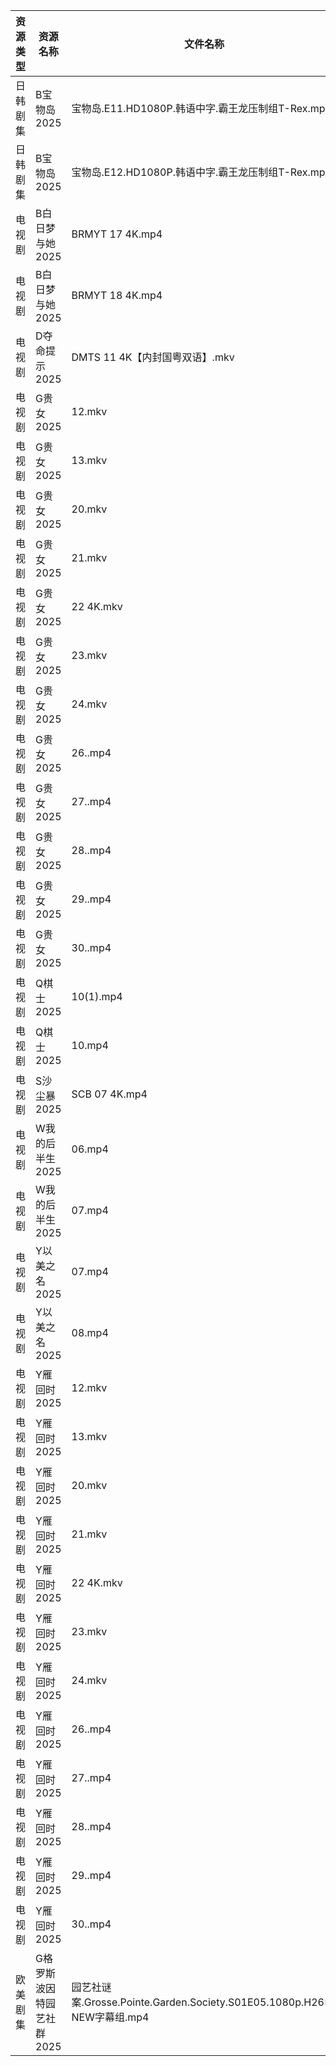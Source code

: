| 资源类型 | 资源名称            | 文件名称                                                            | 分享链接                                 | 更新时间                |
| ---- | --------------- | --------------------------------------------------------------- | ------------------------------------ | ------------------- |
| 日韩剧集 | B宝物岛2025        | 宝物岛.E11.HD1080P.韩语中字.霸王龙压制组T-Rex.mp4                            | https://pan.quark.cn/s/08d346c96dc0  | 2025-04-01 16:21:09 |
| 日韩剧集 | B宝物岛2025        | 宝物岛.E12.HD1080P.韩语中字.霸王龙压制组T-Rex.mp4                            | https://pan.quark.cn/s/08d346c96dc0  | 2025-04-01 16:21:07 |
| 电视剧  | B白日梦与她2025      | BRMYT 17 4K.mp4                                                 | https://www.alipan.com/s/koPyyazPNd1 | 2025-04-01 18:05:17 |
| 电视剧  | B白日梦与她2025      | BRMYT 18 4K.mp4                                                 | https://www.alipan.com/s/koPyyazPNd1 | 2025-04-01 18:05:17 |
| 电视剧  | D夺命提示2025       | DMTS 11 4K【内封国粤双语】.mkv                                          | https://www.alipan.com/s/CCfHY9N4QyX | 2025-04-01 00:05:31 |
| 电视剧  | G贵女2025         | 12.mkv                                                          | https://www.alipan.com/s/PmfiWbhbqWJ | 2025-04-01 19:05:47 |
| 电视剧  | G贵女2025         | 13.mkv                                                          | https://www.alipan.com/s/PmfiWbhbqWJ | 2025-04-01 19:05:47 |
| 电视剧  | G贵女2025         | 20.mkv                                                          | https://www.alipan.com/s/PmfiWbhbqWJ | 2025-04-01 19:05:47 |
| 电视剧  | G贵女2025         | 21.mkv                                                          | https://www.alipan.com/s/PmfiWbhbqWJ | 2025-04-01 19:05:47 |
| 电视剧  | G贵女2025         | 22 4K.mkv                                                       | https://www.alipan.com/s/PmfiWbhbqWJ | 2025-04-01 19:05:47 |
| 电视剧  | G贵女2025         | 23.mkv                                                          | https://www.alipan.com/s/PmfiWbhbqWJ | 2025-04-01 19:05:46 |
| 电视剧  | G贵女2025         | 24.mkv                                                          | https://www.alipan.com/s/PmfiWbhbqWJ | 2025-04-01 19:05:46 |
| 电视剧  | G贵女2025         | 26..mp4                                                         | https://www.alipan.com/s/PmfiWbhbqWJ | 2025-04-01 20:05:57 |
| 电视剧  | G贵女2025         | 27..mp4                                                         | https://www.alipan.com/s/PmfiWbhbqWJ | 2025-04-01 20:05:57 |
| 电视剧  | G贵女2025         | 28..mp4                                                         | https://www.alipan.com/s/PmfiWbhbqWJ | 2025-04-01 20:05:56 |
| 电视剧  | G贵女2025         | 29..mp4                                                         | https://www.alipan.com/s/PmfiWbhbqWJ | 2025-04-01 20:05:56 |
| 电视剧  | G贵女2025         | 30..mp4                                                         | https://www.alipan.com/s/PmfiWbhbqWJ | 2025-04-01 20:05:56 |
| 电视剧  | Q棋士2025         | 10(1).mp4                                                       | https://www.alipan.com/s/gW6gdk7eMKN | 2025-04-01 00:06:44 |
| 电视剧  | Q棋士2025         | 10.mp4                                                          | https://www.alipan.com/s/gW6gdk7eMKN | 2025-04-01 00:06:44 |
| 电视剧  | S沙尘暴2025        | SCB 07 4K.mp4                                                   | https://www.alipan.com/s/T8qC2RW63No | 2025-04-01 18:07:07 |
| 电视剧  | W我的后半生2025      | 06.mp4                                                          | https://www.alipan.com/s/SxQ227g7ak2 | 2025-04-01 20:07:31 |
| 电视剧  | W我的后半生2025      | 07.mp4                                                          | https://www.alipan.com/s/SxQ227g7ak2 | 2025-04-01 20:07:31 |
| 电视剧  | Y以美之名2025       | 07.mp4                                                          | https://www.alipan.com/s/2CqRGUXJMpV | 2025-04-01 20:07:52 |
| 电视剧  | Y以美之名2025       | 08.mp4                                                          | https://www.alipan.com/s/2CqRGUXJMpV | 2025-04-01 20:07:52 |
| 电视剧  | Y雁回时2025        | 12.mkv                                                          | https://www.alipan.com/s/4JWMgsDShyg | 2025-04-01 19:07:52 |
| 电视剧  | Y雁回时2025        | 13.mkv                                                          | https://www.alipan.com/s/4JWMgsDShyg | 2025-04-01 19:07:52 |
| 电视剧  | Y雁回时2025        | 20.mkv                                                          | https://www.alipan.com/s/4JWMgsDShyg | 2025-04-01 19:07:52 |
| 电视剧  | Y雁回时2025        | 21.mkv                                                          | https://www.alipan.com/s/4JWMgsDShyg | 2025-04-01 19:07:52 |
| 电视剧  | Y雁回时2025        | 22 4K.mkv                                                       | https://www.alipan.com/s/4JWMgsDShyg | 2025-04-01 19:07:52 |
| 电视剧  | Y雁回时2025        | 23.mkv                                                          | https://www.alipan.com/s/4JWMgsDShyg | 2025-04-01 19:07:51 |
| 电视剧  | Y雁回时2025        | 24.mkv                                                          | https://www.alipan.com/s/4JWMgsDShyg | 2025-04-01 19:07:51 |
| 电视剧  | Y雁回时2025        | 26..mp4                                                         | https://www.alipan.com/s/4JWMgsDShyg | 2025-04-01 20:08:07 |
| 电视剧  | Y雁回时2025        | 27..mp4                                                         | https://www.alipan.com/s/4JWMgsDShyg | 2025-04-01 20:08:06 |
| 电视剧  | Y雁回时2025        | 28..mp4                                                         | https://www.alipan.com/s/4JWMgsDShyg | 2025-04-01 20:08:06 |
| 电视剧  | Y雁回时2025        | 29..mp4                                                         | https://www.alipan.com/s/4JWMgsDShyg | 2025-04-01 20:08:06 |
| 电视剧  | Y雁回时2025        | 30..mp4                                                         | https://www.alipan.com/s/4JWMgsDShyg | 2025-04-01 20:08:06 |
| 欧美剧集 | G格罗斯波因特园艺社群2025 | 园艺社谜案.Grosse.Pointe.Garden.Society.S01E05.1080p.H265-NEW字幕组.mp4 | https://pan.quark.cn/s/9b9b6a68a5a2  | 2025-04-01 16:22:42 |
